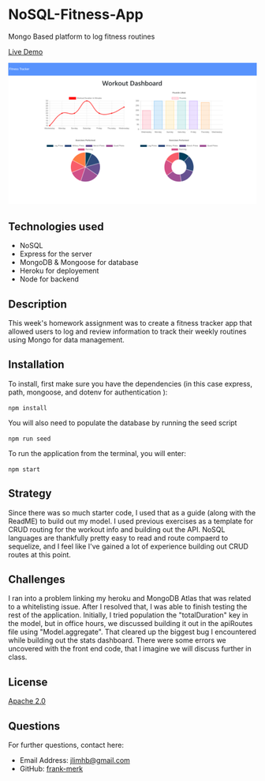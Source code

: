 # NoSQL-Fitness-App
Mongo Based platform to log fitness routines

[Live Demo](https://fitness-app-merk.herokuapp.com/)

![Screenshot](public/assets/FitnessTrackerDashboard.PNG)



## Technologies used

* NoSQL
* Express for the server
* MongoDB & Mongoose for database
* Heroku for deployement
* Node for backend

## Description

This week's homework assignment was to create a fitness tracker app that allowed users to log and review information to track their weekly routines using Mongo for data management.

  
## Installation

To install, first make sure you have the dependencies (in this case express, path, mongoose, and dotenv for authentication ):

`npm install`

You will also need to populate the database by running the seed script

`npm run seed`

To run the application from the terminal, you will enter:

`npm start`

## Strategy

Since there was so much starter code, I used that as a guide (along with the ReadME) to build out my model. I used previous exercises as a template for CRUD routing for the workout info and building out the API. NoSQL languages are thankfully pretty easy to read and route compaerd to sequelize, and I feel like I've gained a lot of experience building out CRUD routes at this point. 

## Challenges

I ran into a problem linking my heroku and MongoDB Atlas that was related to a whitelisting issue. After I resolved that, I was able to finish testing the rest of the application. Initially, I tried population the "totalDuration" key in the model, but in office hours, we discussed building it out in the apiRoutes file using "Model.aggregate". That cleared up the biggest bug I encountered while building out the stats dashboard. There were some errors we uncovered with the front end code, that I imagine we will discuss further in class.

## License

[Apache 2.0](https://opensource.org/licenses/Apache2.0)

## Questions

For further questions, contact here:
* Email Address: jlimhb@gmail.com
* GitHub: [frank-merk](https://github.com/frank-merk)
